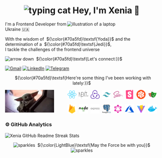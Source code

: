 <h1 align="center"><img src="https://media.giphy.com/media/WUlplcMpOCEmTGBtBW/giphy.gif" width="70px" alt="typing cat"> Hey, I'm Xenia 👋 </h1>

<img src="https://raw.githubusercontent.com/MicaelliMedeiros/micaellimedeiros/master/image/computer-illustration.png" alt="illustration of a laptop" min-width="300px" max-width="300px" width="300px" align="right">

<p align="left">
 I'm a Frontend Developer from Ukraine 🇺🇦  
</p>

<p align="left"> 
 With the wisdom of&nbsp; ${\color{#70a5fd}\textsf{Yoda}}$ and the determination of a&nbsp; ${\color{#70a5fd}\textsf{Jedi}}$,<br>
  I tackle the challenges of the frontend universe
</p>

<p align="left">
 <img src="https://github.com/ksalpern/ideas/blob/0064c826f42b89736ed5cf9c1ca3539882d24d8d/assets/arrow3.webp" alt="arrow down" width="40"/>&nbsp; ${\color{#70a5fd}\textsf{Let's connect:}}$
</p>

<p align="left">
  <a href="mailto:ksenia.pidopryhora@gmail.com" title="Gmail">
  <img src="https://github-production-user-asset-6210df.s3.amazonaws.com/112705866/280768534-7f0d7491-3085-44a6-80b0-2939a24f9f21.svg" alt="Gmail"/></a>
  <a href="https://www.linkedin.com/in/kseniia-pidopryhora-44a579236/" title="LinkedIn">
  <img src="https://github-production-user-asset-6210df.s3.amazonaws.com/112705866/280771412-ca23c019-65c5-4133-9759-280da6af9ba2.svg" alt="LinkedIn"/></a>
  <a href="https://t.me/ksalpern" title="Telegram">
  <img src="https://github-production-user-asset-6210df.s3.amazonaws.com/112705866/280768542-d8167889-3a41-4507-86d0-6db8342c7ce7.svg" alt="Telegram"/></a>
</p>

<p align="center">
&nbsp; ${\color{#70a5fd}\textsf{Here're some thing I've been working with lately:}}$
</p>

<img src="./assets/yoda.webp" alt="baby yoda" align="left" style='width:32%;height:fit-content;'>

<p align="right">
    <img src="./assets/tools/react.svg" alt="react" width="30" height="30"/>&nbsp;
    <img src="./assets/tools/next.svg" alt='next' width="30" height="30" />&nbsp;
    <img src="./assets/tools/redux.svg" alt="redux" width="30" height="30" />&nbsp;
    <img src="./assets/tools/tailwind.png" alt="tailwind" width="30" height="30" />&nbsp;
    <img src="./assets/tools/sass.svg" alt="sass" width="30" height="30" />&nbsp;
    <img src="./assets/tools/storybook.png" alt="storybook" width="30" height="30" />&nbsp;
    <img src="./assets/tools/chromatic.png" alt="chromatic" width="30" height="30" />&nbsp;
    <img src="./assets/tools/playwright.svg" alt="playwright" width="30" height="30" />&nbsp;
    </p>
<p align="right">
  <img src="./assets/tools/firebase.svg" alt="firebase" width="30" height="30" />&nbsp;
  <img src="./assets/tools/node.svg" alt="nodejs" width="30" height="30" />&nbsp;
  <img src="./assets/tools/express.svg" alt="express" width="30" height="30" />&nbsp;
  <img src="./assets/tools/postgresql.svg" alt="postgresql" width="30" height="30" />&nbsp;
  <img src="./assets/tools/graphql.png" alt='graphql' width="30" height="30" />&nbsp;
  <img src="./assets/tools/azure.svg" alt="azure" width="30" height="30" />&nbsp;
  <img src="./assets/tools/vite.png" alt="vite" width="30" height="30" />&nbsp;
  <img src="./assets/tools/docker.png" alt="docker" width="30" height="30" />&nbsp;
   </p>

### ⚙️ GitHub Analytics

<img align="center" src="http://github-readme-streak-stats.herokuapp.com?user=ksalpern&hide_border=true&theme=tokyonight&date_format=j%20M%5B%20Y%5D" alt="Xenia GitHub Readme Streak Stats" />

<p align="center">
<img src="https://github.com/ksalpern/ideas/blob/21d0ebf4bcf0ea0712a510dca3d9e009a74c44e5/assets/sparkles.gif" width="30px" alt="sparkles">&nbsp; ${\color{LightBlue}\textsf{May the Force be with you}}$<img src="https://github.com/ksalpern/ideas/blob/21d0ebf4bcf0ea0712a510dca3d9e009a74c44e5/assets/sparkles.gif" width="30px" alt="sparkles"> 
</p>
<!--
